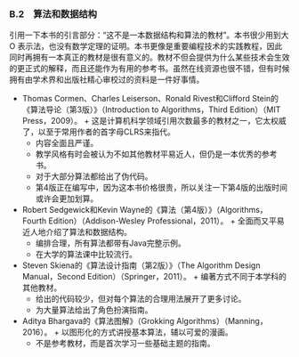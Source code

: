 ### B.2　算法和数据结构

引用一下本书的引言部分：“这不是一本数据结构和算法的教材”。本书很少用到大 O 表示法，也没有数学定理的证明。本书更像是重要编程技术的实践教程，因此同时再拥有一本真正的教材是很有意义的。教材不但会提供为什么某些技术会生效的更正式的解释，而且还能作为有用的参考书。虽然在线资源也很不错，但有时候拥有由学术界和出版社精心审校过的资料是一件好事情。

+ Thomas Cormen、Charles Leiserson、Ronald Rivest和Clifford Stein的《算法导论（第3版）》（Introduction to Algorithms，Third Edition）（MIT Press，2009）。
      + 这是计算机科学领域引用次数最多的教材之一，它太权威了，以至于常用作者的首字母CLRS来指代。
    + 内容全面且严谨。
    + 教学风格有时会被认为不如其他教材平易近人，但仍是一本优秀的参考书。
    + 对于大部分算法都给出了伪代码。
    + 第4版正在编写中，因为这本书价格很贵，所以关注一下第4版的出版时间或许会更加划算。  
+ Robert Sedgewick和Kevin Wayne的《算法（第4版）》（Algorithms，Fourth Edition）（Addison-Wesley Professional，2011）。
      + 全面而又平易近人地介绍了算法和数据结构。
    + 编排合理，所有算法都带有Java完整示例。
    + 在大学的算法课中比较流行。  
+ Steven Skiena的《算法设计指南（第2版）》（The Algorithm Design Manual，Second Edition）（Springer，2011）。
      + 编著方式不同于本学科的其他教材。
    + 给出的代码较少，但对每个算法的合理用法展开了更多讨论。
    + 为大量算法给出了角色扮演指南。  
+ Aditya Bhargava的《算法图解》（Grokking Algorithms）（Manning，2016）。
      + 以图形化的方式讲授基本算法，辅以可爱的漫画。
    + 不是参考教材，而是首次学习一些基础主题的指南。

